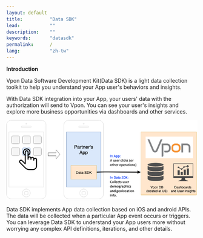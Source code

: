 ```yaml
---
layout: default
title:          "Data SDK"
lead:           ""
description:    ""
keywords:       "datasdk"
permalink:      /
lang:           "zh-tw"
---
```


**Introduction**

Vpon Data Software Development Kit(Data SDK) is a light data collection toolkit to help you understand your App user's behaviors and insights.

With Data SDK integration into your App, your users' data with the authorization will send to Vpon. You can see your user's insights and explore more business opportunities via dashboards and other services. 

![](/docs/images/introduction.png)

Data SDK implements App data collection based on iOS and android APIs. The data will be collected when a particular App event occurs or triggers. You can leverage Data SDK to understand your App users more without worrying any complex API definitions, iterations, and other details. 
